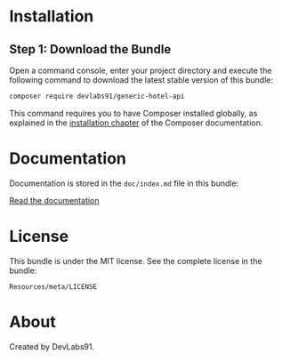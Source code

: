 Installation
============

Step 1: Download the Bundle
---------------------------

Open a command console, enter your project directory and execute the
following command to download the latest stable version of this bundle:

```bash
composer require devlabs91/generic-hotel-api
```

This command requires you to have Composer installed globally, as explained
in the [installation chapter](https://getcomposer.org/doc/00-intro.md)
of the Composer documentation.

Documentation
============

Documentation is stored in the `doc/index.md` file in this bundle:

[Read the documentation](https://github.com/devlabs91/generic-hotel-api/blob/master/doc/index.md)

License
============

This bundle is under the MIT license. See the complete license in the bundle:

```
Resources/meta/LICENSE
```

About
============

Created by DevLabs91.
